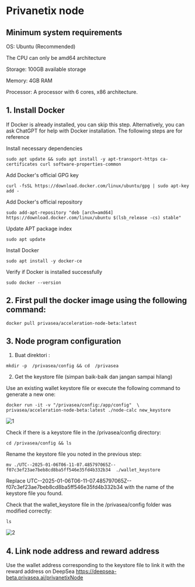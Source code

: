 # Privanetix node
## Minimum system requirements
OS: Ubuntu (Recommended)

The CPU can only be amd64 architecture

Storage: 100GB available storage

Memory: 4GB RAM

Processor: A processor with 6 cores, x86 architecture.

##  1. Install Docker 
If Docker is already installed, you can skip this step. Alternatively, you can ask ChatGPT for help with Docker installation. The following steps are for reference

Install necessary dependencies
```
sudo apt update && sudo apt install -y apt-transport-https ca-certificates curl software-properties-common
```

Add Docker's official GPG key
```
curl -fsSL https://download.docker.com/linux/ubuntu/gpg | sudo apt-key add -
```

Add Docker's official repository
```
sudo add-apt-repository "deb [arch=amd64] https://download.docker.com/linux/ubuntu $(lsb_release -cs) stable"
```

Update APT package index
```
sudo apt update
```
Install Docker
```
sudo apt install -y docker-ce
```
 
Verify if Docker is installed successfully

```
sudo docker --version
```

## 2. First pull the docker image using the following command:
```
docker pull privasea/acceleration-node-beta:latest
```

## 3. Node program configuration

1. Buat direktori :
```
mkdir -p  /privasea/config && cd  /privasea
```
2. Get the keystore file (simpan baik-baik dan jangan sampai hilang)
   
Use an existing wallet keystore file or execute the following command to generate a new one:
```
docker run -it -v "/privasea/config:/app/config"  \
privasea/acceleration-node-beta:latest ./node-calc new_keystore
```
 
![1](https://github.com/user-attachments/assets/9924c887-7d5d-4c3f-b077-6654f970dc25)

Check if there is a keystore file in the /privasea/config directory:
```
cd /privasea/config && ls
```
Rename the keystore file you noted in the previous step:
```
mv ./UTC--2025-01-06T06-11-07.485797065Z--f07c3ef23ae7beb8cd8ba5ff546e35fd4b332b34  ./wallet_keystore
```
Replace UTC--2025-01-06T06-11-07.485797065Z--f07c3ef23ae7beb8cd8ba5ff546e35fd4b332b34 with the name of the keystore file you found.

Check that the wallet_keystore file in the /privasea/config folder was modified correctly:
```
ls 
```
![2](https://github.com/user-attachments/assets/aa4c5642-f254-4590-be85-3194c5391d89)

## 4. Link node address and reward address
Use the wallet address corresponding to the keystore file to link it with the reward address on DeepSea https://deepsea-beta.privasea.ai/privanetixNode
